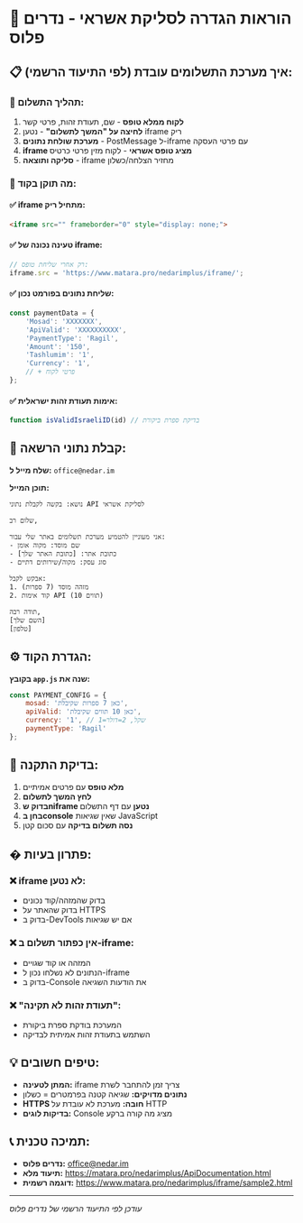 # 🏦 הוראות הגדרה לסליקת אשראי - נדרים פלוס

## 📋 איך מערכת התשלומים עובדת (לפי התיעוד הרשמי):

### 🔄 תהליך התשלום:
1. **לקוח ממלא טופס** - שם, תעודת זהות, פרטי קשר
2. **לחיצה על "המשך לתשלום"** - נטען iframe ריק
3. **מערכת שולחת נתונים** - PostMessage ל-iframe עם פרטי העסקה
4. **iframe מציג טופס אשראי** - לקוח מזין פרטי כרטיס
5. **סליקה ותוצאה** - iframe מחזיר הצלחה/כשלון

### 🔧 מה תוקן בקוד:

#### ✅ iframe מתחיל ריק:
```html
<iframe src="" frameborder="0" style="display: none;">
```

#### ✅ טעינה נכונה של iframe:
```javascript
// רק אחרי שליחת טופס:
iframe.src = 'https://www.matara.pro/nedarimplus/iframe/';
```

#### ✅ שליחת נתונים בפורמט נכון:
```javascript
const paymentData = {
    'Mosad': 'XXXXXXX',
    'ApiValid': 'XXXXXXXXXX',
    'PaymentType': 'Ragil',
    'Amount': '150',
    'Tashlumim': '1',
    'Currency': '1',
    // + פרטי לקוח
};
```

#### ✅ אימות תעודת זהות ישראלית:
```javascript
function isValidIsraeliID(id) // בדיקת ספרת ביקורת
```

## 📧 קבלת נתוני הרשאה:

**שלח מייל ל:** `office@nedar.im`

**תוכן המייל:**
```
נושא: בקשה לקבלת נתוני API לסליקת אשראי

שלום רב,

אני מעוניין להטמיע מערכת תשלומים באתר שלי עבור:
- שם מוסד: מקוה אומן  
- כתובת אתר: [כתובת האתר שלך]
- סוג עסק: מקוה/שירותים דתיים

אבקש לקבל:
1. מזהה מוסד (7 ספרות)
2. קוד אימות API (10 תווים)

תודה רבה,
[השם שלך]
[טלפון]
```

## ⚙️ הגדרת הקוד:

**בקובץ `app.js` שנה את:**
```javascript
const PAYMENT_CONFIG = {
    mosad: 'כאן 7 ספרות שקיבלת',
    apiValid: 'כאן 10 תווים שקיבלת',
    currency: '1', // 1=שקל, 2=דולר
    paymentType: 'Ragil'
};
```

## 🧪 בדיקת התקנה:

1. **מלא טופס** עם פרטים אמיתיים
2. **לחץ המשך לתשלום** 
3. **בדוק שniframe נטען** עם דף התשלום
4. **בחן בconsole** שאין שגיאות JavaScript
5. **נסה תשלום בדיקה** עם סכום קטן

## � פתרון בעיות:

### ❌ iframe לא נטען:
- בדוק שהמזהה/קוד נכונים
- בדוק שהאתר על HTTPS
- בדוק ב-DevTools אם יש שגיאות

### ❌ אין כפתור תשלום ב-iframe:
- המזהה או קוד שגויים
- הנתונים לא נשלחו נכון ל-iframe
- בדוק ב-Console את הודעות השגיאה

### ❌ "תעודת זהות לא תקינה":
- המערכת בודקת ספרת ביקורת
- השתמש בתעודת זהות אמיתית לבדיקה

## 💡 טיפים חשובים:

- **המתן לטעינה:** iframe צריך זמן להתחבר לשרת
- **נתונים מדויקים:** שגיאה קטנה בפרמטרים = כשלון
- **HTTPS חובה:** מערכת לא עובדת על HTTP
- **בדיקות לוגים:** Console מציג מה קורה ברקע

## 📞 תמיכה טכנית:
- **נדרים פלוס:** office@nedar.im  
- **תיעוד מלא:** https://matara.pro/nedarimplus/ApiDocumentation.html
- **דוגמה רשמית:** https://www.matara.pro/nedarimplus/iframe/sample2.html

---
*עודכן לפי התיעוד הרשמי של נדרים פלוס*
